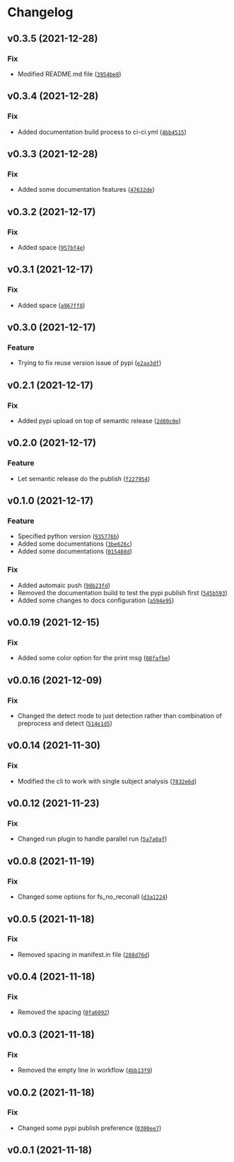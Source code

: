 # Changelog

<!--next-version-placeholder-->

## v0.3.5 (2021-12-28)
### Fix
* Modified README.md file ([`3954be8`](https://github.com/InatiLab/fcdproc/commit/3954be8f487abdd7850c9f47c7a3ad5647a3a788))

## v0.3.4 (2021-12-28)
### Fix
* Added documentation build process to ci-ci.yml ([`4bb4515`](https://github.com/InatiLab/fcdproc/commit/4bb4515da692e9d015776416c05f51e6a21e1450))

## v0.3.3 (2021-12-28)
### Fix
* Added some documentation features ([`47632de`](https://github.com/InatiLab/fcdproc/commit/47632de5456fa0347e6831441cb05600ea6343b5))

## v0.3.2 (2021-12-17)
### Fix
* Added space ([`957bf4e`](https://github.com/InatiLab/fcdproc/commit/957bf4e9a9f7b52d37fbae5ae075a6ba307af3c8))

## v0.3.1 (2021-12-17)
### Fix
* Added space ([`a967ff8`](https://github.com/InatiLab/fcdproc/commit/a967ff883c42d757c64084eed2bec5cd908a0150))

## v0.3.0 (2021-12-17)
### Feature
* Trying to fix reuse version issue of pypi ([`e2aa3df`](https://github.com/InatiLab/fcdproc/commit/e2aa3df9ccc37af49e3fe026ef1d3d663da5d4d3))

## v0.2.1 (2021-12-17)
### Fix
* Added pypi upload on top of semantic release ([`2d80c0e`](https://github.com/InatiLab/fcdproc/commit/2d80c0e9489c8f41e17cf2a80e91732177bb8530))
## v0.2.0 (2021-12-17)
### Feature
* Let semantic release do the publish ([`f227954`](https://github.com/InatiLab/fcdproc/commit/f22795464f6daae59f01a5cacd339ce4db6cbfdf))

## v0.1.0 (2021-12-17)
### Feature
* Specified python version ([`935776b`](https://github.com/ShervinAbd92/fcdproc/commit/935776b02ade96d2f43a9d8db336044867f5b8e8))
* Added some documentations ([`3be626c`](https://github.com/ShervinAbd92/fcdproc/commit/3be626c8b1a0385e58d0f95bc8d8fce96437165d))
* Added some documentations ([`015488d`](https://github.com/ShervinAbd92/fcdproc/commit/015488d0ed409245f5190db77da0ce730de39a95))

### Fix
* Added automaic push ([`98b23fd`](https://github.com/ShervinAbd92/fcdproc/commit/98b23fd4baa384640ba45763771228d3c03c30d0))
* Removed the documentation build to test the pypi publish first ([`545b593`](https://github.com/ShervinAbd92/fcdproc/commit/545b5934973ae3e8b83e34cada8776219634eb16))
* Added some changes to docs configuration ([`a594e95`](https://github.com/ShervinAbd92/fcdproc/commit/a594e95224bfb8fdc9bc4b27eff06fc6130a187d))

## v0.0.19 (2021-12-15)
### Fix
* Added some color option for the print msg ([`08fafbe`](https://github.com/ShervinAbd92/fcdproc/commit/08fafbea31ecb2f464c1230a0b42e95ea62e4a7d))

## v0.0.16 (2021-12-09)
### Fix
* Changed the detect mode to just detection rather than combination of preprocess and detect ([`514e1d5`](https://github.com/ShervinAbd92/fcdproc/commit/514e1d5dcd0d496f6a9f0faf1d57f7336da83467))

## v0.0.14 (2021-11-30)
### Fix
* Modified the cli to work with single subject analysis ([`7832e6d`](https://github.com/ShervinAbd92/fcdproc/commit/7832e6d66f322d8bd9310b58265b0f52c419b670))

## v0.0.12 (2021-11-23)
### Fix
* Changed run plugin to handle parallel run ([`5a7a0af`](https://github.com/ShervinAbd92/fcdproc/commit/5a7a0af26408da5f28437392ff53268f815d95b6))

## v0.0.8 (2021-11-19)
### Fix
* Changed some options for fs_no_reconall ([`d3a1224`](https://github.com/ShervinAbd92/fcdproc/commit/d3a12246873e48de00877069eef4c41fb5120e9c))

## v0.0.5 (2021-11-18)
### Fix
* Removed spacing in manifest.in file ([`288d76d`](https://github.com/ShervinAbd92/fcdproc/commit/288d76da736a8528357b535bc12864a4c755bab4))

## v0.0.4 (2021-11-18)
### Fix
* Removed the spacing ([`0fa6092`](https://github.com/ShervinAbd92/fcdproc/commit/0fa6092324cda9acf7893a1f4a5907d9c8dd2996))

## v0.0.3 (2021-11-18)
### Fix
* Removed the empty line in workflow ([`4bb13f9`](https://github.com/ShervinAbd92/fcdproc/commit/4bb13f926aaf8875c2c051cde2a79d67c5afa82e))

## v0.0.2 (2021-11-18)
### Fix
* Changed some pypi publish preference ([`0300ee7`](https://github.com/ShervinAbd92/fcdproc/commit/0300ee781c96921244a288b44140b662ace0af81))


## v0.0.1 (2021-11-18)


